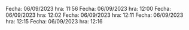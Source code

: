 
Fecha: 06/09/2023 hra: 11:56
Fecha: 06/09/2023 hra: 12:00
Fecha: 06/09/2023 hra: 12:02
Fecha: 06/09/2023 hra: 12:11
Fecha: 06/09/2023 hra: 12:15
Fecha: 06/09/2023 hra: 12:16
